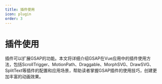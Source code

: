 ```yaml
---
title: 插件使用
icon: plugin
order: 3
---
```


# 插件使用

插件可以扩展GSAP的功能。本文将详细介绍GSAP在Vue应用中的插件使用方法，包括ScrollTrigger、MotionPath、Draggable、MorphSVG、DrawSVG、SplitText等插件的配置和应用场景，帮助读者掌握GSAP插件的使用技巧，创建更加丰富的动画效果。
